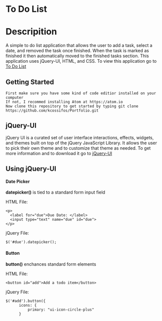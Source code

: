 # To Do List

# Descripition
A simple to do list application that allows the user to add a task, select a date, and removed the task once finished. When the task is marked as finished it then automatically moved to the finished tasks section. This application uses jQuery-UI, HTML, and CSS. To view this application go to [To Do List](https://kcossifos.github.io/Portfolio/ToDo/index.html)

## Getting Started
```
First make sure you have some kind of code editior installed on your computer
If not, I recommed installing Atom at https://atom.io
Now clone this repository to get started by typing git clone https://github.com/kcossifos/Portfolio.git

```

## jQuery-UI
jQuery UI is a curated set of user interface interactions, effects, widgets, and themes built on top of the jQuery JavaScript Library. It allows the user to pick their own theme and to customize that theme as needed. To get more information and to download it go to [jQuery-UI](https://jqueryui.com)



## Using jQuery-UI

#### Date Picker

**datepicker()** is tied to a standard form input field  

HTML File:
```
<p>
  <label for="due">Due Date: </label>
  <input type="text" name="due" id="due">
</p>
```                

jQuery File:
```
$('#due').datepicker();

```

#### Button
**button()** enchances standard form elements

HTML File:
```
<button id="add">Add a todo item</button>
```

jQuery File:
```
$('#add').button({
      icons: {
          primary: "ui-icon-circle-plus"
      }
```


